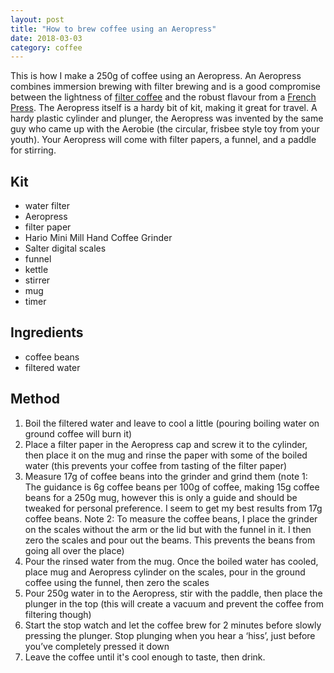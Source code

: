 ```yaml
---
layout: post
title: "How to brew coffee using an Aeropress"
date: 2018-03-03
category: coffee
---
```


This is how I make a 250g of coffee using an Aeropress.
An Aeropress combines immersion brewing with filter brewing and is a good compromise between the lightness of [filter coffee](https://scottcolfer.com/coffee/2017/09/04/filter-coffee.html) and the robust flavour from a [French Press](https://scottcolfer.com/coffee/2017/10/08/french-press-coffee.html). The Aeropress itself is a hardy bit of kit, making it great for travel. A hardy plastic cylinder and plunger, the Aeropress was invented by the same guy who came up with the Aerobie (the circular, frisbee style toy from your youth). Your Aeropress will come with filter papers, a funnel, and a paddle for stirring.

## Kit

- water filter
- Aeropress
- filter paper
- Hario Mini Mill Hand Coffee Grinder
- Salter digital scales
- funnel
- kettle
- stirrer
- mug
- timer

## Ingredients

- coffee beans
- filtered water

## Method

1. Boil the filtered water and leave to cool a little (pouring boiling water on ground coffee will burn it) 
2. Place a filter paper in the Aeropress cap and screw it to the cylinder, then place it on the mug and rinse the paper with some of the boiled water (this prevents your coffee from tasting of the filter paper)
3. Measure 17g of coffee beans into the grinder and grind them (note 1: The guidance is 6g coffee beans per 100g of coffee, making 15g coffee beans for a 250g mug, however this is only a guide and should be tweaked for personal preference. I seem to get my best results from 17g coffee beans. Note 2: To measure the coffee beans, I place the grinder on the scales without the arm or the lid but with the funnel in it. I then zero the scales and pour out the beams. This prevents the beans from going all over the place)
4. Pour the rinsed water from the mug. Once the boiled water has cooled, place mug and Aeropress cylinder on the scales, pour in the ground coffee using the funnel, then zero the scales
5. Pour 250g water in to the Aeropress, stir with the paddle, then place the plunger in the top (this will create a vacuum and prevent the coffee from filtering though)
6. Start the stop watch and let the coffee brew for 2 minutes before slowly pressing the plunger. Stop plunging when you hear a ‘hiss’, just before you’ve completely pressed it down
7. Leave the coffee until it's cool enough to taste, then drink.
